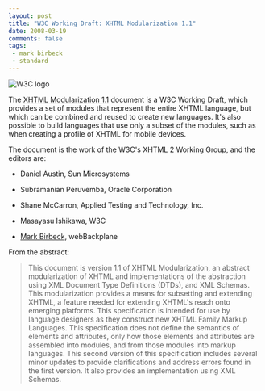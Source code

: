 ```yaml
---
layout: post
title: "W3C Working Draft: XHTML Modularization 1.1"
date: 2008-03-19
comments: false
tags:
 - mark birbeck
 - standard
---
```

![W3C logo](http://www.w3.org/Icons/w3c_home)

The [XHTML Modularization 1.1](http://www.w3.org/TR/xhtml-modularization/)
document is a W3C Working Draft, which provides a set of modules that
represent the entire XHTML language, but which can be combined and reused to
create new languages. It's also possible to build languages that use only a
subset of the modules, such as when creating a profile of XHTML for mobile
devices.

<!-- more -->

  
The document is the work of the W3C's XHTML 2 Working Group, and the editors
are:

  

  * Daniel Austin, Sun Microsystems
  

  * Subramanian Peruvemba, Oracle Corporation
  

  * Shane McCarron, Applied Testing and Technology, Inc.
  

  * Masayasu Ishikawa, W3C
  

  * [Mark Birbeck](/mark-birbeck), webBackplane
  
  
  
From the abstract:

> This document is version 1.1 of XHTML Modularization, an abstract
modularization of XHTML and implementations of the abstraction using XML
Document Type Definitions (DTDs), and XML Schemas. This modularization
provides a means for subsetting and extending XHTML, a feature needed for
extending XHTML's reach onto emerging platforms. This specification is
intended for use by language designers as they construct new XHTML Family
Markup Languages. This specification does not define the semantics of elements
and attributes, only how those elements and attributes are assembled into
modules, and from those modules into markup languages. This second version of
this specification includes several minor updates to provide clarifications
and address errors found in the first version. It also provides an
implementation using XML Schemas.

